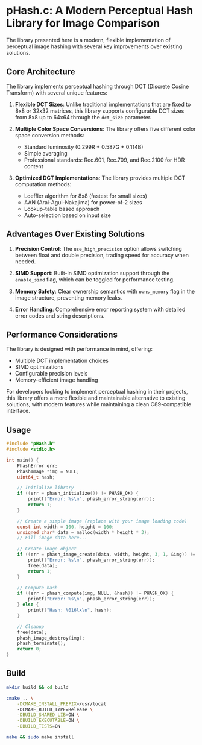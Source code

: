 # pHash.c: A Modern Perceptual Hash Library for Image Comparison

The library presented here is a modern, flexible implementation of perceptual image hashing with several key improvements over existing solutions.

## Core Architecture

The library implements perceptual hashing through DCT (Discrete Cosine Transform) with several unique features:

1. **Flexible DCT Sizes**: Unlike traditional implementations that are fixed to 8x8 or 32x32 matrices, this library supports configurable DCT sizes from 8x8 up to 64x64 through the `dct_size` parameter.

2. **Multiple Color Space Conversions**: The library offers five different color space conversion methods:
    - Standard luminosity (0.299R + 0.587G + 0.114B)
    - Simple averaging
    - Professional standards: Rec.601, Rec.709, and Rec.2100 for HDR content

3. **Optimized DCT Implementations**: The library provides multiple DCT computation methods:
    - Loeffler algorithm for 8x8 (fastest for small sizes)
    - AAN (Arai-Agui-Nakajima) for power-of-2 sizes
    - Lookup-table based approach
    - Auto-selection based on input size

## Advantages Over Existing Solutions

1. **Precision Control**: The `use_high_precision` option allows switching between float and double precision, trading speed for accuracy when needed.

2. **SIMD Support**: Built-in SIMD optimization support through the `enable_simd` flag, which can be toggled for performance testing.

3. **Memory Safety**: Clear ownership semantics with `owns_memory` flag in the image structure, preventing memory leaks.

4. **Error Handling**: Comprehensive error reporting system with detailed error codes and string descriptions.

## Performance Considerations

The library is designed with performance in mind, offering:
- Multiple DCT implementation choices
- SIMD optimizations
- Configurable precision levels
- Memory-efficient image handling

For developers looking to implement perceptual hashing in their projects, this library offers a more flexible and maintainable alternative to existing solutions, with modern features while maintaining a clean C89-compatible interface.


## Usage

```c
#include "pHash.h"
#include <stdio.h>

int main() {
    PhashError err;
    PhashImage *img = NULL;
    uint64_t hash;

    // Initialize library
    if ((err = phash_initialize()) != PHASH_OK) {
        printf("Error: %s\n", phash_error_string(err));
        return 1;
    }

    // Create a simple image (replace with your image loading code)
    const int width = 100, height = 100;
    unsigned char* data = malloc(width * height * 3);
    // Fill image data here...

    // Create image object
    if ((err = phash_image_create(data, width, height, 3, 1, &img)) != PHASH_OK) {
        printf("Error: %s\n", phash_error_string(err));
        free(data);
        return 1;
    }

    // Compute hash
    if ((err = phash_compute(img, NULL, &hash)) != PHASH_OK) {
        printf("Error: %s\n", phash_error_string(err));
    } else {
        printf("Hash: %016lx\n", hash);
    }

    // Cleanup
    free(data);
    phash_image_destroy(img);
    phash_terminate();
    return 0;
}
```

## Build 

```bash 
mkdir build && cd build

cmake .. \
    -DCMAKE_INSTALL_PREFIX=/usr/local
    -DCMAKE_BUILD_TYPE=Release \
    -DBUILD_SHARED_LIB=ON \
    -DBUILD_EXECUTABLE=ON \
    -DBUILD_TESTS=ON

make && sudo make install
```